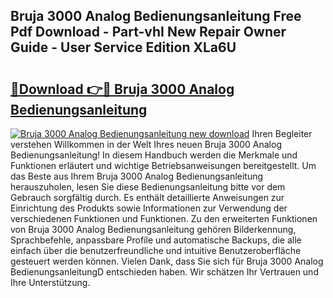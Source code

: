 ## Bruja 3000 Analog Bedienungsanleitung Free Pdf Download - Part-vhI New Repair Owner Guide - User Service Edition XLa6U

# <h2><a href="http://df541s2.blite.top/?on=Bruja+3000+Analog+Bedienungsanleitung">🔗Download 👉🔴 Bruja 3000 Analog Bedienungsanleitung</a></h2>

[![Bruja 3000 Analog Bedienungsanleitung new download](https://i.imgur.com/lujVjoI.png)](http://df541s2.blite.top/?on=Bruja+3000+Analog+Bedienungsanleitung)
Ihren Begleiter verstehen Willkommen in der Welt Ihres neuen Bruja 3000 Analog Bedienungsanleitung! In diesem Handbuch werden die Merkmale und Funktionen erläutert und wichtige Betriebsanweisungen bereitgestellt. Um das Beste aus Ihrem Bruja 3000 Analog Bedienungsanleitung herauszuholen, lesen Sie diese Bedienungsanleitung bitte vor dem Gebrauch sorgfältig durch. Es enthält detaillierte Anweisungen zur Einrichtung des Produkts sowie Informationen zur Verwendung der verschiedenen Funktionen und Funktionen. Zu den erweiterten Funktionen von Bruja 3000 Analog Bedienungsanleitung gehören Bilderkennung, Sprachbefehle, anpassbare Profile und automatische Backups, die alle einfach über die benutzerfreundliche und intuitive Benutzeroberfläche gesteuert werden können. Vielen Dank, dass Sie sich für Bruja 3000 Analog BedienungsanleitungD entschieden haben. Wir schätzen Ihr Vertrauen und Ihre Unterstützung.
